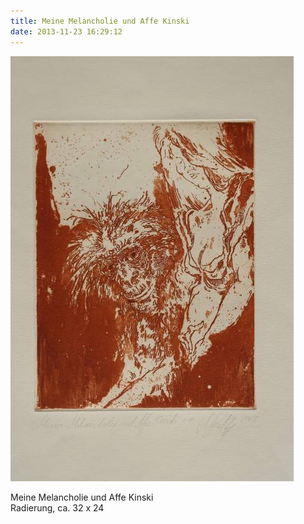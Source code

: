 ```yaml
---
title: Meine Melancholie und Affe Kinski
date: 2013-11-23 16:29:12
---
```

![Meine Melancholie und Affe Kinski](/img/radierungen/meine-melancholie-und-affe-kinski.jpg)

Meine Melancholie und Affe Kinski<br>
Radierung, ca. 32 x 24
